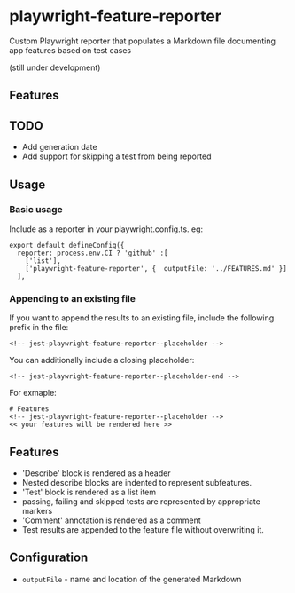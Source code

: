 # playwright-feature-reporter
Custom Playwright reporter that populates a Markdown file documenting app features based on test cases

(still under development)

## Features
<!-- jest-playwright-feature-reporter--placeholder -->
<!-- jest-playwright-feature-reporter--placeholder-end -->

## TODO
- Add generation date
- Add support for skipping a test from being reported
## Usage

### Basic usage
Include as a reporter in your playwright.config.ts. eg:

```
export default defineConfig({
  reporter: process.env.CI ? 'github' :[
    ['list'],
    ['playwright-feature-reporter', {  outputFile: '../FEATURES.md' }]
  ],
```
### Appending to an existing file
If you want to append the results to an existing file, include the following prefix in the file:

```
<!-- jest-playwright-feature-reporter--placeholder -->
```
You can additionally include a closing placeholder:

```
<!-- jest-playwright-feature-reporter--placeholder-end -->
```

For exmaple:

```
# Features
<!-- jest-playwright-feature-reporter--placeholder -->
<< your features will be rendered here >>
```

## Features
- 'Describe' block is rendered as a header
- Nested describe blocks are indented to represent subfeatures.
- 'Test' block is rendered as a list item
- passing, failing and skipped tests are represented by appropriate markers
- 'Comment' annotation is rendered as a comment
- Test results are appended to the feature file without overwriting it.
## Configuration
- `outputFile` - name and location of the generated Markdown
